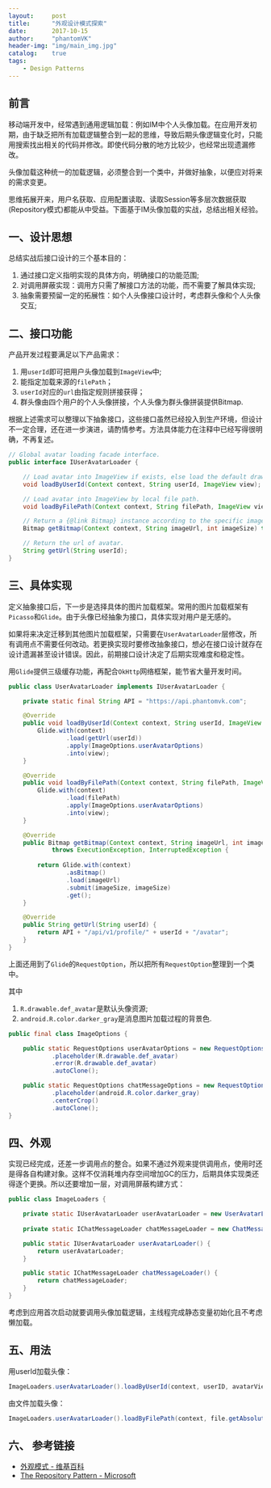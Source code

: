 ```yaml
---
layout:     post
title:      "外观设计模式探索"
date:       2017-10-15
author:     "phantomVK"
header-img: "img/main_img.jpg"
catalog:    true
tags:
    - Design Patterns
---
```


## 前言

移动端开发中，经常遇到通用逻辑加载：例如IM中个人头像加载。在应用开发初期，由于缺乏把所有加载逻辑整合到一起的思维，导致后期头像逻辑变化时，只能用搜索找出相关的代码并修改。即使代码分散的地方比较少，也经常出现遗漏修改。

头像加载这种统一的加载逻辑，必须整合到一个类中，并做好抽象，以便应对将来的需求变更。

思维拓展开来，用户名获取、应用配置读取、读取Session等多层次数据获取(Repository模式)都能从中受益。下面基于IM头像加载的实战，总结出相关经验。

## 一、设计思想

总结实战后接口设计的三个基本目的：

1. 通过接口定义指明实现的具体方向，明确接口的功能范围;
2. 对调用屏蔽实现：调用方只需了解接口方法的功能，而不需要了解具体实现;
3. 抽象需要预留一定的拓展性：如个人头像接口设计时，考虑群头像和个人头像交互;

## 二、接口功能

产品开发过程要满足以下产品需求：

1. 用`userId`即可把用户头像加载到`ImageView`中;
2. 能指定加载来源的`filePath`；
3. `userId`对应的`url`由指定规则拼接获得；
4. 群头像由四个用户的个人头像拼接，个人头像为群头像拼装提供Bitmap.

根据上述需求可以整理以下抽象接口，这些接口虽然已经投入到生产环境，但设计不一定合理，还在进一步演进，请酌情参考。方法具体能力在注释中已经写得很明确，不再复述。

```java
// Global avatar loading facade interface.
public interface IUserAvatarLoader {

    // Load avatar into ImageView if exists, else load the default drawable.
    void loadByUserId(Context context, String userId, ImageView view);

    // Load avatar into ImageView by local file path.
    void loadByFilePath(Context context, String filePath, ImageView view);

    // Return a {@link Bitmap} instance according to the specific image url and size.
    Bitmap getBitmap(Context context, String imageUrl, int imageSize) throws ExecutionException, InterruptedException;

    // Return the url of avatar.
    String getUrl(String userId);
}
```

## 三、具体实现

定义抽象接口后，下一步是选择具体的图片加载框架。常用的图片加载框架有`Picasso`和`Glide`。由于头像已经抽象为接口，具体实现对用户是无感的。

如果将来决定迁移到其他图片加载框架，只需要在`UserAvatarLoader`层修改，所有调用点不需要任何改动。若更换实现时要修改抽象接口，想必在接口设计就存在设计遗漏甚至设计错误。因此，前期接口设计决定了后期实现难度和稳定性。

用`Glide`提供三级缓存功能，再配合`OkHttp`网络框架，能节省大量开发时间。

```java
public class UserAvatarLoader implements IUserAvatarLoader {

    private static final String API = "https://api.phantomvk.com";

    @Override
    public void loadByUserId(Context context, String userId, ImageView view) {
        Glide.with(context)
                .load(getUrl(userId))
                .apply(ImageOptions.userAvatarOptions)
                .into(view);
    }

    @Override
    public void loadByFilePath(Context context, String filePath, ImageView view) {
        Glide.with(context)
                .load(filePath)
                .apply(ImageOptions.userAvatarOptions)
                .into(view);
    }

    @Override
    public Bitmap getBitmap(Context context, String imageUrl, int imageSize)
            throws ExecutionException, InterruptedException {
            
        return Glide.with(context)
                .asBitmap()
                .load(imageUrl)
                .submit(imageSize, imageSize)
                .get();
    }

    @Override
    public String getUrl(String userId) {
        return API + "/api/v1/profile/" + userId + "/avatar";
    }
}
```

上面还用到了`Glide`的`RequestOption`，所以把所有`RequestOption`整理到一个类中。

其中

1. `R.drawable.def_avatar`是默认头像资源;
2. `android.R.color.darker_gray`是消息图片加载过程的背景色.

```java
public final class ImageOptions {

    public static RequestOptions userAvatarOptions = new RequestOptions()
            .placeholder(R.drawable.def_avatar)
            .error(R.drawable.def_avatar)
            .autoClone();

    public static RequestOptions chatMessageOptions = new RequestOptions()
            .placeholder(android.R.color.darker_gray)
            .centerCrop()
            .autoClone();
}
```

## 四、外观

实现已经完成，还差一步调用点的整合。如果不通过外观来提供调用点，使用时还是得各自构建对象。这样不仅消耗堆内存空间增加GC的压力，后期具体实现类还得逐个更换。所以还要增加一层，对调用屏蔽构建方式：

```java
public class ImageLoaders {

    private static IUserAvatarLoader userAvatarLoader = new UserAvatarLoader();
    
    private static IChatMessageLoader chatMessageLoader = new ChatMessageLoader();

    public static IUserAvatarLoader userAvatarLoader() {
        return userAvatarLoader;
    }

    public static IChatMessageLoader chatMessageLoader() {
        return chatMessageLoader;
    }
}
```

考虑到应用首次启动就要调用头像加载逻辑，主线程完成静态变量初始化且不考虑懒加载。

## 五、用法

用userId加载头像：

```java
ImageLoaders.userAvatarLoader().loadByUserId(context, userID, avatarView);
```

由文件加载头像：

```java
ImageLoaders.userAvatarLoader().loadByFilePath(context, file.getAbsolutePath(), view)
```

## 六、 参考链接

* [外观模式 - 维基百科](https://zh.wikipedia.org/wiki/%E5%A4%96%E8%A7%80%E6%A8%A1%E5%BC%8F)
* [The Repository Pattern - Microsoft](https://docs.microsoft.com/en-us/previous-versions/msp-n-p/ff649690(v=pandp.10))